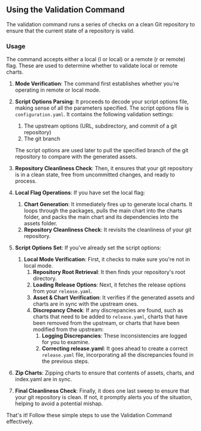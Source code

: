 ## Using the Validation Command

The validation command runs a series of checks on a clean Git repository to ensure that the current state of a repository is valid.

### Usage 

The command accepts either a local (l or local) or a remote (r or remote) flag. These are used to determine whether to validate local or remote charts.

1. **Mode Verification**: The command first establishes whether you're operating in remote or local mode.

2. **Script Options Parsing**: It proceeds to decode your script options file, making sense of all the parameters specified. The script options file is `configuration.yaml`. It contains the following validation settings:
    1. The upstream options (URL, subdirectory, and commit of a git repository)
    2. The git branch

    The script options are used later to pull the specified branch of the git repository to compare with the generated assets.

3. **Repository Cleanliness Check**: Then, it ensures that your git repository is in a clean state, free from uncommitted changes, and ready to process.

4. **Local Flag Operations**: If you have set the local flag:
    1. **Chart Generation**: It immediately fires up to generate local charts. It loops through the packages, pulls the main chart into the charts folder, and packs the main chart and its dependencies into the assets folder.
    2. **Repository Cleanliness Check**: It revisits the cleanliness of your git repository.

5. **Script Options Set**: If you've already set the script options:
    1. **Local Mode Verification**: First, it checks to make sure you're not in local mode.
        1. **Repository Root Retrieval**: It then finds your repository's root directory.
        2. **Loading Release Options**: Next, it fetches the release options from your `release.yaml`.
        3. **Asset & Chart Verification**: It verifies if the generated assets and charts are in sync with the upstream ones.
        4. **Discrepancy Check**: If any discrepancies are found, such as charts that need to be added to `release.yaml`, charts that have been removed from the upstream, or charts that have been modified from the upstream:
            1. **Logging Discrepancies**: These inconsistencies are logged for you to examine.
            2. **Correcting release.yaml**: It goes ahead to create a correct `release.yaml` file, incorporating all the discrepancies found in the previous steps.

6. **Zip Charts**: Zipping charts to ensure that contents of assets, charts, and index.yaml are in sync.

7. **Final Cleanliness Check**: Finally, it does one last sweep to ensure that your git repository is clean. If not, it promptly alerts you of the situation, helping to avoid a potential mishap.

That's it! Follow these simple steps to use the Validation Command effectively.
